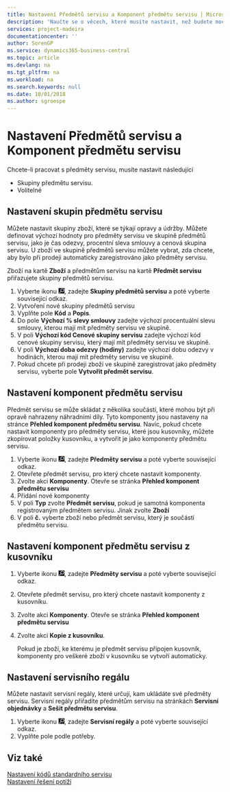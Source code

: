 ```yaml
---
title: Nastavení Předmětů servisu a Komponent předmětu servisu | Microsoft Docs
description: 'Naučte se o věcech, které musíte nastavit, než budete moci používat předměty servisu, včetně výchozích hodnot, jako je čas odezvy, procentní sleva smlouvy a cenová skupina servisu.'
services: project-madeira
documentationcenter: ''
author: SorenGP
ms.service: dynamics365-business-central
ms.topic: article
ms.devlang: na
ms.tgt_pltfrm: na
ms.workload: na
ms.search.keywords: null
ms.date: 10/01/2018
ms.author: sgroespe
---
```

# <a name="set-up-service-items-and-service-item-components"></a>Nastavení Předmětů servisu a Komponent předmětu servisu 
Chcete-li pracovat s předměty servisu, musíte nastavit následující

* Skupiny předmětu servisu.
* Volitelné

## <a name="to-set-up-service-item-groups"></a>Nastavení skupin předmětu servisu
Můžete nastavit skupiny zboží, které se týkají opravy a údržby. Můžete definovat výchozí hodnoty pro předměty servisu ve skupině předmětů servisu, jako je čas odezvy, procentní sleva smlouvy a cenová skupina servisu. U zboží ve skupině předmětů servisu můžete vybrat, zda chcete, aby bylo při prodeji automaticky zaregistrováno jako předměty servisu.  

Zboží na kartě **Zboží** a předmětům servisu na kartě **Předmět servisu** přiřazujete skupiny předmětů servisu.  

1. Vyberte ikonu ![Žárovky, která otevře funkci Řekněte mi](media/ui-search/search_small.png "Řekněte mi, co chcete dělat"), zadejte **Skupiny předmětů servisu** a poté vyberte související odkaz.  
2. Vytvoření nové skupiny předmětů servisu  
3. Vyplňte pole **Kód** a **Popis**.  
4. Do pole **Výchozí % slevy smlouvy** zadejte výchozí procentuální slevu smlouvy, kterou mají mít předměty servisu ve skupině.  
5. V poli **Výchozí kód Cenové skupiny servisu** zadejte výchozí kód cenové skupiny servisu, který mají mít předměty servisu ve skupině.  
6. V poli **Výchozí doba odezvy (hodiny)** zadejte výchozí dobu odezvy v hodinách, kterou mají mít předměty servisu ve skupině.  
7. Pokud chcete při prodeji zboží ve skupině zaregistrovat jako předměty servisu, vyberte pole **Vytvořit předmět servisu**.  

## <a name="to-set-up-service-item-components"></a>Nastavení komponent předmětu servisu
Předmět servisu se může skládat z několika součástí, které mohou být při opravě nahrazeny náhradními díly. Tyto komponenty jsou nastaveny na stránce **Přehled komponent předmětu servisu**. Navíc, pokud chcete nastavit komponenty pro předměty servisu, které jsou kusovníky, můžete zkopírovat položky kusovníku, a vytvořit je jako komponenty předmětu servisu.

1. Vyberte ikonu ![Žárovky, která otevře funkci Řekněte mi](media/ui-search/search_small.png "Řekněte mi, co chcete dělat"), zadejte **Předměty servisu** a poté vyberte související odkaz.
2. Otevřete předmět servisu, pro který chcete nastavit komponenty.  
3. Zvolte akci **Komponenty**. Otevře se stránka **Přehled komponent předmětu servisu**  
4. Přidání nové komponenty  
5. V poli **Typ** zvolte **Předmět servisu**, pokud je samotná komponenta registrovaným předmětem servisu. Jinak zvolte **Zboží**  
6. V poli **č.** vyberte zboží nebo předmět servisu, který je součástí předmětu servisu.  

## <a name="to-set-up-service-item-components-from-a-bom"></a>Nastavení komponent předmětu servisu z kusovníku
1.  Vyberte ikonu ![Žárovky, která otevře funkci Řekněte mi](media/ui-search/search_small.png "Řekněte mi, co chcete dělat"), zadejte **Předměty servisu** a poté vyberte související odkaz.  
2. Otevřete předmět servisu, pro který chcete nastavit komponenty z kusovníku.  
3. Zvolte akci **Komponenty**. Otevře se stránka **Přehled komponent předmětu servisu**  
4. Zvolte akci **Kopie z kusovníku**.  

    Pokud je zboží, ke kterému je předmět servisu připojen kusovník, komponenty pro veškeré zboží v kusovníku se vytvoří automaticky.  

## <a name="to-set-up-a-service-shelf"></a>Nastavení servisního regálu
Můžete nastavit servisní regály, které určují, kam ukládáte své předměty servisu. Servisní regály přiřadíte předmětům servisu na stránkách **Servisní objednávky** a **Sešit předmětu servisu**.  

1. Vyberte ikonu ![Žárovky, která otevře funkci Řekněte mi](media/ui-search/search_small.png "Řekněte mi, co chcete dělat"), zadejte **Servisní regály** a poté vyberte související odkaz.
2. Vyplňte pole podle potřeby.

## <a name="see-also"></a>Viz také
[Nastavení kódů standardního servisu](service-how-setup-service-coding.md)   
[Nastavení řešení potíží](service-how-setup-troubleshooting.md)
